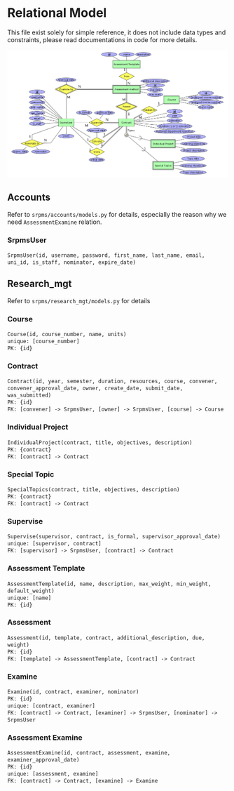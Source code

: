 # Relational Model

This file exist solely for simple reference, it does not include data types and constraints, please read documentations in code for more details.

![1571158767695](imgs/EER_model.png)

## Accounts

Refer to `srpms/accounts/models.py` for details, especially the reason why we need `AssessmentExamine` relation.

### SrpmsUser

```
SrpmsUser(id, username, password, first_name, last_name, email, uni_id, is_staff, nominator, expire_date)
```

## Research_mgt

Refer to `srpms/research_mgt/models.py` for details

### Course

```
Course(id, course_number, name, units)
unique: [course_number]
PK: {id}
```

### Contract

```
Contract(id, year, semester, duration, resources, course, convener, convener_approval_date, owner, create_date, submit_date, was_submitted)
PK: {id}
FK: [convener] -> SrpmsUser, [owner] -> SrpmsUser, [course] -> Course
```
### Individual Project
```
IndividualProject(contract, title, objectives, description)
PK: {contract}
FK: [contract] -> Contract
```

### Special Topic

```
SpecialTopics(contract, title, objectives, description)
PK: {contract}
FK: [contract] -> Contract
```

### Supervise

```
Supervise(supervisor, contract, is_formal, supervisor_approval_date)
unique: [supervisor, contract]
FK: [supervisor] -> SrpmsUser, [contract] -> Contract
```

### Assessment Template

```
AssessmentTemplate(id, name, description, max_weight, min_weight, default_weight)
unique: [name]
PK: {id}
```

### Assessment

```
Assessment(id, template, contract, additional_description, due, weight)
PK: {id}
FK: [template] -> AssessmentTemplate, [contract] -> Contract
```
### Examine

```
Examine(id, contract, examiner, nominator)
PK: {id}
unique: [contract, examiner]
FK: [contract] -> Contract, [examiner] -> SrpmsUser, [nominator] -> SrpmsUser
```

### Assessment Examine

```
AssessmentExamine(id, contract, assessment, examine, examiner_approval_date)
PK: {id}
unique: [assessment, examine]
FK: [contract] -> Contract, [examine] -> Examine
```

